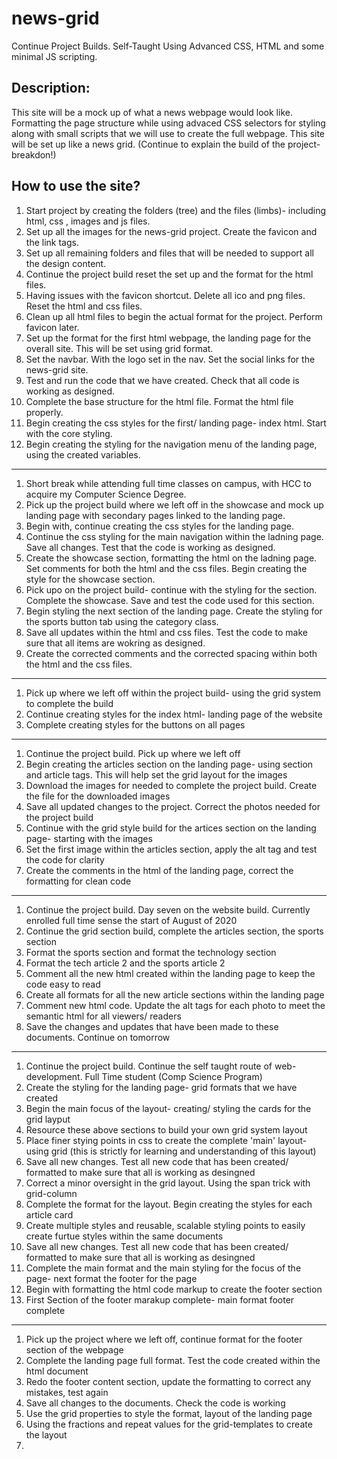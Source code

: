 # news-grid
Continue Project Builds. Self-Taught Using Advanced CSS, HTML and some minimal JS scripting. 


## Description:
This site will be a mock up of what a news webpage would look like. Formatting the page structure while using advaced CSS selectors for styling along with small scripts that we will use to create the full webpage. This site will be set up like a news grid. (Continue to explain the build of the project- breakdon!)

## How to use the site?

1. Start project by creating the folders (tree) and the files (limbs)- including html, css , images and js files.
2. Set up all the images for the news-grid project. Create the favicon and the link tags. 
3. Set up all remaining folders and files that will be needed to support all the design content.
4. Continue the project build reset the set up and the format for the html files.
5. Having issues with the favicon shortcut. Delete all ico and png files. Reset the html and css files.
6. Clean up all html files to begin the actual format for the project. Perform favicon later.
7. Set up the format for the first html webpage, the landing page for the overall site. This will be set using grid format.
8. Set the navbar. With the logo set in the nav. Set the social links for the news-grid site. 
9. Test and run the code that we have created. Check that all code is working as designed.
10. Complete the base structure for the html file. Format the html file properly.
11. Begin creating the css styles for the first/ landing page- index html. Start with the core styling.
12. Begin creating the styling for the navigation menu of the landing page, using the created variables.
______________________________________________________________________________________________

1. Short break while attending full time classes on campus, with HCC to acquire my Computer Science Degree. 
2. Pick up the project build where we left off in the showcase and mock up landing page with secondary pages linked to the landing page. 
3. Begin with, continue creating the css styles for the landing page. 
4. Continue the css styling for the main navigation within the ladning page. Save all changes. Test that the code is working as designed.
5. Create the showcase section, formatting the html on the ladning page. Set comments for both the html and the css files. Begin creating the style for the showcase section.
6. Pick upo on the project build- continue with the styling for the section. Complete the showcase. Save and test the code used for this section.
7. Begin styling the next section of the landing page. Create the styling for the sports button tab using the category class. 
8. Save all updates within the html and css files. Test the code to make sure that all items are wokring as designed. 
9. Create the corrected comments and the corrected spacing within both the html and the css files. 
________________________________________________________________________________________________

1. Pick up where we left off within the project build- using the grid system to complete the build
2. Continue creating styles for the index html- landing page of the website
3. Complete creating styles for the buttons on all pages
________________________________________________________________________________________________

1. Continue the project build. Pick up where we left off
2. Begin creating the articles section on the landing page- using section and article tags. This will help set the grid layout for the images
3. Download the images for needed to complete the project build. Create the file for the downloaded images
4. Save all updated changes to the project. Correct the photos needed for the project build
5. Continue with the grid style build for the artices section on the landing page- starting with the images
6. Set the first image within the articles section, apply the alt tag and test the code for clarity
7. Create the comments in the html of the landing page, correct the formatting for clean code
_______________________________________________________________________________________________

1. Continue the project build. Day seven on the website build. Currently enrolled full time sense the start of August of 2020
2. Continue the grid section build, complete the articles section, the sports section
3. Format the sports section and format the technology section
4. Format the tech article 2 and the sports article 2
5. Comment all the new html created within the landing page to keep the code easy to read
6. Create all formats for all the new article sections within the landing page
7. Comment new html code. Update the alt tags for each photo to meet the semantic html for all viewers/ readers
8. Save the changes and updates that have been made to these documents. Continue on tomorrow
________________________________________________________________________________________________

1. Continue the project build. Continue the self taught route of web-development. Full Time student (Comp Science Program)
2. Create the styling for the landing page- grid formats that we have created 
3. Begin the main focus of the layout- creating/ styling the cards for the grid layput
4. Resource these above sections to build your own grid system layout
5. Place finer stying points in css to create the complete 'main' layout- using grid (this is strictly for learning and understanding of this layout)
5. Save all new changes. Test all new code that has been created/ formatted to make sure that all is working as desingned
6. Correct a minor oversight in the grid layout. Using the span trick with grid-column
7. Complete the format for the layout. Begin creating the styles for each article card
8. Create multiple styles and reusable, scalable styling points to easily create furtue styles within the same documents 
9. Save all new changes. Test all new code that has been created/ formatted to make sure that all is working as desingned
10. Complete the main format and the main styling for the focus of the page- next format the footer for the page
11. Begin with formatting the html code markup to create the footer section
12. First Section of the footer marakup complete- main format footer complete
_______________________________________________________________________________________________

1. Pick up the project where we left off, continue format for the footer section of the webpage
2. Complete the landing page full format. Test the code created within the html document
3. Redo the footer content section, update the formatting to correct any mistakes, test again
4. Save all changes to the documents. Check the code is working
5. Use the grid properties to style the format, layout of the landing page
6. Using the fractions and repeat values for the grid-templates to create the layout
7. 